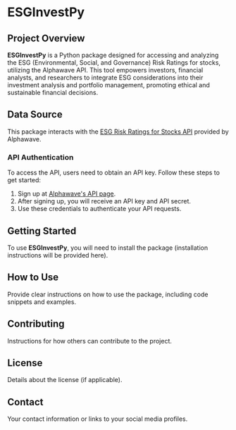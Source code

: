 # ESGInvestPy

## Project Overview

**ESGInvestPy** is a Python package designed for accessing and analyzing the ESG (Environmental, Social, and Governance) Risk Ratings for stocks, utilizing the Alphawave API. This tool empowers investors, financial analysts, and researchers to integrate ESG considerations into their investment analysis and portfolio management, promoting ethical and sustainable financial decisions.

## Data Source

This package interacts with the [ESG Risk Ratings for Stocks API](https://rapidapi.com/alphawave/api/esg-risk-ratings-for-stocks/) provided by Alphawave.

### API Authentication

To access the API, users need to obtain an API key. Follow these steps to get started:

1. Sign up at [Alphawave's API page](https://rapidapi.com/alphawave/api/esg-risk-ratings-for-stocks/).
2. After signing up, you will receive an API key and API secret.
3. Use these credentials to authenticate your API requests.

## Getting Started

To use **ESGInvestPy**, you will need to install the package (installation instructions will be provided here).

## How to Use

Provide clear instructions on how to use the package, including code snippets and examples.

## Contributing

Instructions for how others can contribute to the project.

## License

Details about the license (if applicable).

## Contact

Your contact information or links to your social media profiles.
